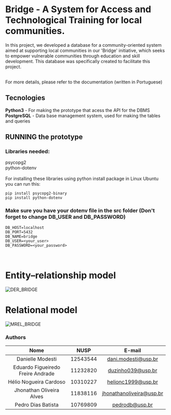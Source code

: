 # Bridge - A System for Access and Technological Training for local communities.
In this project, we developed a database for a community-oriented system aimed at supporting local communities in our 'Bridge' initiative, which seeks to empower vulnerable communities through education and skill development. This database was specifically created to facilitate this project.

<br>For more details, please refer to the documentation (written in Portuguese)

## Tecnologies
**Python3** - For making the prototype that acess the API for the DBMS<br>
**PostgreSQL** - Data base management system, used for making the tables and queries

## RUNNING the prototype
### Libraries needed:
psycopg2<br>python-dotenv<br><br>For installing these libraries using python install package in Linux Ubuntu you can run this:
<br>
```
pip install psycopg2-binary
pip install python-dotenv
```
### Make sure you have your dotenv file in the src folder (Don't forget to change DB_USER and DB_PASSWORD) 
```
DB_HOST=localhost
DB_PORT=5432
DB_NAME=bridge
DB_USER=<your_user>
DB_PASSWORD=<your_password>
```
<br>

# Entity–relationship model
![DER_BRIDGE](assets/bridge_der-1.png)

# Relational model
![MREL_BRIDGE](assets/bridge_mr-1.png)

### Authors

|        Nome                         |    NUSP   |           E-mail            |
|:-----------------------------------:|:---------:|:---------------------------:|
|     Danielle Modesti                |  12543544 |    dani.modesti@usp.br      |
|   Eduardo Figueiredo Freire Andrade |  11232820 |    duzinho039@usp.br        |
|   Hélio Nogueira Cardoso            |  10310227 |    helionc1999@usp.br       |
|   Jhonathan Oliveira Alves          |  11838116 |    jhonathanoliveira@usp.br |
|   Pedro Dias Batista                |  10769809 |    pedrodb@usp.br           |

